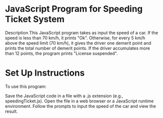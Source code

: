 
# JavaScript Program for Speeding Ticket System
Description
This JavaScript program takes as input the speed of a car. If the speed is less than 70 km/h, it prints "Ok". Otherwise, for every 5 km/h above the speed limit (70 km/h), it gives the driver one demerit point and prints the total number of demerit points. If the driver accumulates more than 12 points, the program prints "License suspended".

# Set Up Instructions
To use this program:

Save the JavaScript code in a file with a .js extension (e.g., speedingTicket.js).
Open the file in a web browser or a JavaScript runtime environment.
Follow the prompts to input the speed of the car and view the result.